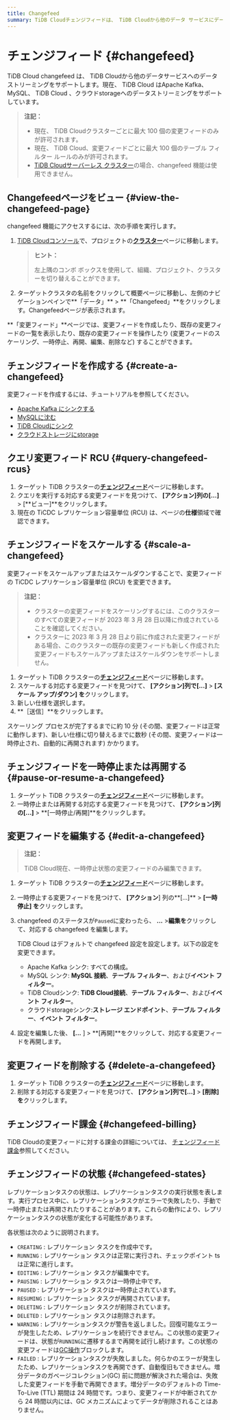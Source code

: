 ```yaml
---
title: Changefeed
summary: TiDB Cloudチェンジフィードは、 TiDB Cloudから他のデータ サービスにデータをストリーミングするのに役立ちます。
---
```


# チェンジフィード {#changefeed}

TiDB Cloud changefeed は、 TiDB Cloudから他のデータサービスへのデータストリーミングをサポートします。現在、 TiDB Cloud はApache Kafka、MySQL、 TiDB Cloud 、クラウドstorageへのデータストリーミングをサポートしています。

> **注記：**
>
> -   現在、 TiDB Cloudクラスターごとに最大 100 個の変更フィードのみが許可されます。
> -   現在、 TiDB Cloud、変更フィードごとに最大 100 個のテーブル フィルター ルールのみが許可されます。
> -   [TiDB Cloudサーバーレス クラスター](/tidb-cloud/select-cluster-tier.md#tidb-cloud-serverless)の場合、changefeed 機能は使用できません。

## Changefeedページをビュー {#view-the-changefeed-page}

changefeed 機能にアクセスするには、次の手順を実行します。

1.  [TiDB Cloudコンソール](https://tidbcloud.com)で、プロジェクトの[**クラスター**](https://tidbcloud.com/project/clusters)ページに移動します。

    > **ヒント：**
    >
    > 左上隅のコンボ ボックスを使用して、組織、プロジェクト、クラスターを切り替えることができます。

2.  ターゲットクラスタの名前をクリックして概要ページに移動し、左側のナビゲーションペインで**「データ」** &gt; **「Changefeed」**をクリックします。Changefeedページが表示されます。

**「変更フィード」**ページでは、変更フィードを作成したり、既存の変更フィードの一覧を表示したり、既存の変更フィードを操作したり (変更フィードのスケーリング、一時停止、再開、編集、削除など) することができます。

## チェンジフィードを作成する {#create-a-changefeed}

変更フィードを作成するには、チュートリアルを参照してください。

-   [Apache Kafka にシンクする](/tidb-cloud/changefeed-sink-to-apache-kafka.md)
-   [MySQLに沈む](/tidb-cloud/changefeed-sink-to-mysql.md)
-   [TiDB Cloudにシンク](/tidb-cloud/changefeed-sink-to-tidb-cloud.md)
-   [クラウドストレージにstorage](/tidb-cloud/changefeed-sink-to-cloud-storage.md)

## クエリ変更フィード RCU {#query-changefeed-rcus}

1.  ターゲット TiDB クラスターの[**チェンジフィード**](#view-the-changefeed-page)ページに移動します。
2.  クエリを実行する対応する変更フィードを見つけて、 **[アクション]**列の**[...]** &gt; [**ビュー]**をクリックします。
3.  現在の TiCDC レプリケーション容量単位 (RCU) は、ページの**仕様**領域で確認できます。

## チェンジフィードをスケールする {#scale-a-changefeed}

変更フィードをスケールアップまたはスケールダウンすることで、変更フィードの TiCDC レプリケーション容量単位 (RCU) を変更できます。

> **注記：**
>
> -   クラスターの変更フィードをスケーリングするには、このクラスターのすべての変更フィードが 2023 年 3 月 28 日以降に作成されていることを確認してください。
> -   クラスターに 2023 年 3 月 28 日より前に作成された変更フィードがある場合、このクラスターの既存の変更フィードも新しく作成された変更フィードもスケールアップまたはスケールダウンをサポートしません。

1.  ターゲット TiDB クラスターの[**チェンジフィード**](#view-the-changefeed-page)ページに移動します。
2.  スケールする対応する変更フィードを見つけて、 **[アクション]**列で**[...]** &gt; **[スケール アップ/ダウン] を**クリックします。
3.  新しい仕様を選択します。
4.  **［送信］**をクリックします。

スケーリング プロセスが完了するまでに約 10 分 (その間、変更フィードは正常に動作します)、新しい仕様に切り替えるまでに数秒 (その間、変更フィードは一時停止され、自動的に再開されます) かかります。

## チェンジフィードを一時停止または再開する {#pause-or-resume-a-changefeed}

1.  ターゲット TiDB クラスターの[**チェンジフィード**](#view-the-changefeed-page)ページに移動します。
2.  一時停止または再開する対応する変更フィードを見つけて、 **[アクション]**列の**[...]** &gt; **[一時停止/再開]**をクリックします。

## 変更フィードを編集する {#edit-a-changefeed}

> **注記：**
>
> TiDB Cloud現在、一時停止状態の変更フィードのみ編集できます。

1.  ターゲット TiDB クラスターの[**チェンジフィード**](#view-the-changefeed-page)ページに移動します。

2.  一時停止する変更フィードを見つけて、 **[アクション**] 列の**[...]** &gt; **[一時停止] を**クリックします。

3.  changefeed のステータスが`Paused`に変わったら、 **...** &gt;**編集を**クリックして、対応する changefeed を編集します。

    TiDB Cloud はデフォルトで changefeed 設定を設定します。以下の設定を変更できます。

    -   Apache Kafka シンク: すべての構成。
    -   MySQL シンク: **MySQL 接続**、**テーブル フィルター**、および**イベント フィルター**。
    -   TiDB Cloudシンク: **TiDB Cloud接続**、**テーブル フィルター**、および**イベント フィルター**。
    -   クラウドstorageシンク:**ストレージ エンドポイント**、**テーブル フィルター**、**イベント フィルター**。

4.  設定を編集した後、 **[...** ] &gt; **[再開]**をクリックして、対応する変更フィードを再開します。

## 変更フィードを削除する {#delete-a-changefeed}

1.  ターゲット TiDB クラスターの[**チェンジフィード**](#view-the-changefeed-page)ページに移動します。
2.  削除する対応する変更フィードを見つけて、 **[アクション]**列で**[...]** &gt; **[削除] を**クリックします。

## チェンジフィード課金 {#changefeed-billing}

TiDB Cloudの変更フィードに対する課金の詳細については、 [チェンジフィード課金](/tidb-cloud/tidb-cloud-billing-ticdc-rcu.md)参照してください。

## チェンジフィードの状態 {#changefeed-states}

レプリケーションタスクの状態は、レプリケーションタスクの実行状態を表します。実行プロセス中に、レプリケーションタスクがエラーで失敗したり、手動で一時停止または再開されたりすることがあります。これらの動作により、レプリケーションタスクの状態が変化する可能性があります。

各状態は次のように説明されます。

-   `CREATING` : レプリケーション タスクを作成中です。
-   `RUNNING` : レプリケーション タスクは正常に実行され、チェックポイント ts は正常に進行します。
-   `EDITING` : レプリケーション タスクが編集中です。
-   `PAUSING` : レプリケーション タスクは一時停止中です。
-   `PAUSED` : レプリケーション タスクは一時停止されています。
-   `RESUMING` : レプリケーション タスクが再開されています。
-   `DELETING` : レプリケーション タスクが削除されています。
-   `DELETED` : レプリケーション タスクは削除されます。
-   `WARNING` : レプリケーションタスクが警告を返しました。回復可能なエラーが発生したため、レプリケーションを続行できません。この状態の変更フィードは、状態が`RUNNING`に遷移するまで再開を試行し続けます。この状態の変更フィードは[GC操作](https://docs.pingcap.com/tidb/stable/garbage-collection-overview)ブロックします。
-   `FAILED` : レプリケーションタスクが失敗しました。何らかのエラーが発生したため、レプリケーションタスクを再開できず、自動復旧もできません。増分データのガベージコレクション(GC) 前に問題が解決された場合は、失敗した変更フィードを手動で再開できます。増分データのデフォルトの Time-To-Live (TTL) 期間は 24 時間です。つまり、変更フィードが中断されてから 24 時間以内には、GC メカニズムによってデータが削除されることはありません。
